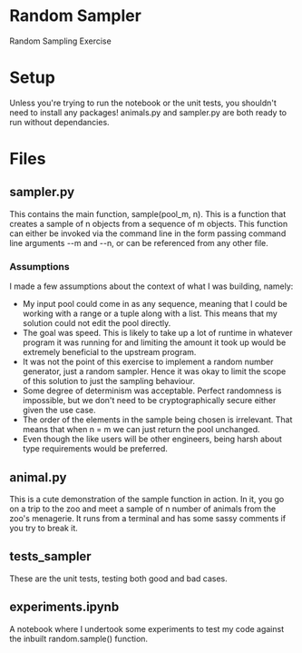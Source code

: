# Random Sampler

Random Sampling Exercise

# Setup

Unless you're trying to run the notebook or the unit tests, you shouldn't need to install any packages! animals.py and sampler.py are both ready to run without dependancies.

# Files

## sampler.py

This contains the main function, sample(pool_m, n). This is a function that creates a sample of n objects from a sequence of m objects. This function can either be invoked via the command line in the form passing command line arguments --m and --n, or can be referenced from any other file.

### Assumptions

I made a few assumptions about the context of what I was building, namely:

- My input pool could come in as any sequence, meaning that I could be working with a range or a tuple along with a list. This means that my solution could not edit the pool directly.
- The goal was speed. This is likely to take up a lot of runtime in whatever program it was running for and limiting the amount it took up would be extremely beneficial to the upstream program.
- It was not the point of this exercise to implement a random number generator, just a random sampler. Hence it was okay to limit the scope of this solution to just the sampling behaviour.
- Some degree of determinism was acceptable. Perfect randomness is impossible, but we don't need to be cryptographically secure either given the use case.
- The order of the elements in the sample being chosen is irrelevant. That means that when n = m we can just return the pool unchanged.
- Even though the like users will be other engineers, being harsh about type requirements would be preferred.

## animal.py
This is a cute demonstration of the sample function in action. In it, you go on a trip to the zoo and meet a sample of n number of animals from the zoo's menagerie. It runs from a terminal and has some sassy comments if you try to break it.

## tests_sampler
These are the unit tests, testing both good and bad cases.

## experiments.ipynb
A notebook where I undertook some experiments to test my code against the inbuilt random.sample() function.